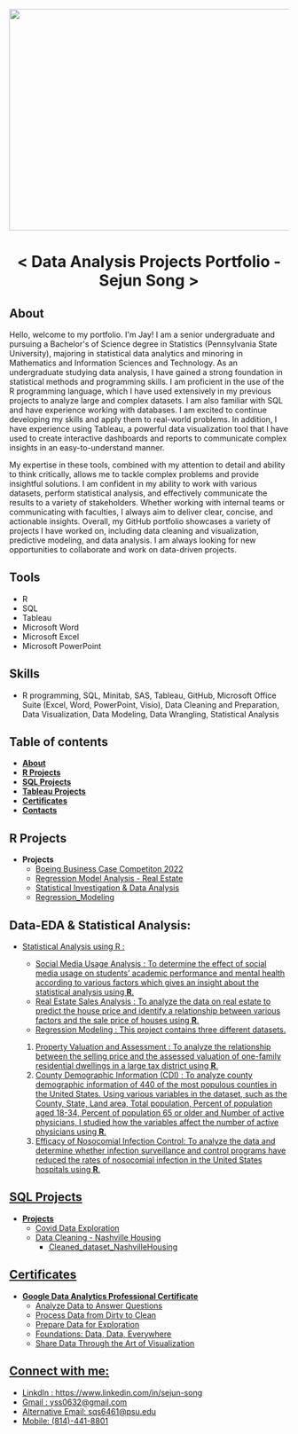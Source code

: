 <p align="center">
<img width="800" height="400" src="https://user-images.githubusercontent.com/55368034/215658874-ffd48a56-53ac-452a-bf4a-fdd7a258d11b.png">
</p>

<h1 align="center">
< Data Analysis Projects Portfolio - Sejun Song > 
</h1>

## About

Hello,
welcome to my portfolio. I'm Jay! I am a senior undergraduate and pursuing a Bachelor's of Science degree in Statistics (Pennsylvania State University), majoring in statistical data analytics and minoring in Mathematics and Information Sciences and Technology. As an undergraduate studying data analysis, I have gained a strong foundation in statistical methods and programming skills. I am proficient in the use of the R programming language, which I have used extensively in my previous projects to analyze large and complex datasets. I am also familiar with SQL and have experience working with databases. I am excited to continue developing my skills and apply them to real-world problems. In addition, I have experience using Tableau, a powerful data visualization tool that I have used to create interactive dashboards and reports to communicate complex insights in an easy-to-understand manner.

My expertise in these tools, combined with my attention to detail and ability to think critically, allows me to tackle complex problems and provide insightful solutions. I am confident in my ability to work with various datasets, perform statistical analysis, and effectively communicate the results to a variety of stakeholders. Whether working with internal teams or communicating with faculties, I always aim to deliver clear, concise, and actionable insights. Overall, my GitHub portfolio showcases a variety of projects I have worked on, including data cleaning and visualization, predictive modeling, and data analysis. I am always looking for new opportunities to collaborate and work on data-driven projects.


## Tools 
* R
* SQL
* Tableau
* Microsoft Word
* Microsoft Excel
* Microsoft PowerPoint

## Skills 
* R programming, SQL, Minitab, SAS, Tableau, GitHub, Microsoft Office Suite (Excel, Word, PowerPoint, Visio), Data
Cleaning and Preparation, Data Visualization, Data Modeling, Data Wrangling, Statistical Analysis 

## Table of contents
- **[About](#about)**
- **[R Projects](https://github.com/yss2333/Jay_Song/blob/main/README.md#study-projects)**
- **[SQL Projects](https://github.com/yss2333/Jay_Song/blob/main/README.md#sql-projects)**
- **[Tableau Projects](https://github.com/yss2333/Sejun-Song/blob/main/README.md#tableau-projects)**
- **[Certificates](https://github.com/yss2333/Jay_Song/blob/main/README.md#certificates)**
- **[Contacts](https://github.com/yss2333/Jay_Song#connect-with-me)**


 ## R Projects
 - **Projects** 
	+ [Boeing Business Case Competiton 2022](https://github.com/yss2333/Sejun-Song/blob/main/Boeing%20Business%20Case%20Competition%202023%20-%20Statistical%20Data%20Analysis.pdf)
	+ [Regression Model Analysis - Real Estate](https://github.com/yss2333/Sejun-Song/blob/main/Regression%20Modeling%20Project%20-%20Real%20Estate%20Sales.pdf)
	+ [Statistical Investigation & Data Analysis](https://github.com/yss2333/Jay_Song/blob/main/Study%20Projects/Statistical%20Investigation%20%26%20Data%20Analysis.pdf)
	+ [Regression_Modeling](https://github.com/yss2333/Jay_Song/blob/main/Study%20Projects/Regression_Modeling_Analysis.pdf)

## Data-EDA & Statistical Analysis:

- <u>Statistical Analysis using R<u> :    
   + <a href="Study Projects/Statistical Investigation & Data Analysis.pdf"> Social Media Usage Analysis </a>: 
        To determine the effect of social media usage on students’ academic performance and mental health according to various factors which gives an insight about the statistical analysis using <b>R</b>.
   + <a href="https://github.com/yss2333/Jay_Song/blob/main/Study%20Projects/Regression%20Modeling%20Project%20-%20Real%20Estate%20Sales.pdf"> Real Estate Sales Analysis </a>: To analyze the data on real estate to predict the house price and identify a relationship between various factors and the sale price of houses using <b>R</b>.
   + <a href="https://github.com/yss2333/Jay_Song/blob/main/Study%20Projects/Regression_Modeling_Analysis.pdf"> Regression Modeling </a>: This project contains three different datasets.
	1. Property Valuation and Assessment : To analyze the relationship between the selling price and the assessed valuation of one-family residential dwellings in a large tax district using <b>R</b>.
	2. County Demographic Information (CDI) : To analyze county demographic information of 440 of the most populous counties in the United States. Using various variables in the dataset, such as the County, State, Land area, Total population, Percent of population aged 18-34, Percent of population 65 or older and Number of active physicians, I studied how the variables affect the number of active physicians using <b>R</b>.
	3. Efficacy of Nosocomial Infection Control: To analyze the data and determine whether infection surveillance and control programs have reduced the rates of nosocomial infection in the United States hospitals using <b>R</b>.

 ## SQL Projects
 - **Projects** 
 	+ [Covid Data Exploration](https://github.com/yss2333/Sejun-Song/blob/main/SQL%20Project/Covid%20Data%20Exploration.sql)
	+ [Data Cleaning - Nashville Housing](https://github.com/yss2333/Sejun-Song/blob/main/SQL%20Project/Data%20Cleaning%20-%20Nashville%20Housing.sql)
		* [Cleaned_dataset_NashvilleHousing](https://github.com/yss2333/Sejun-Song/blob/main/SQL%20Project/Cleaned%20Data%20-%20Nashville%20Housing.csv)
    
## Certificates
- **Google Data Analytics Professional Certificate**
	* [Analyze Data to Answer Questions](https://www.coursera.org/account/accomplishments/certificate/UQEXTBFE97RR)
	* [Process Data from Dirty to Clean](https://www.coursera.org/account/accomplishments/certificate/HN4MTMSPB6LC)
	* [Prepare Data for Exploration](https://www.coursera.org/account/accomplishments/certificate/UYKJNZWJPSGB)
	* [Foundations: Data, Data, Everywhere](https://www.coursera.org/account/accomplishments/certificate/BEPLH8KQH85G)
	* [Share Data Through the Art of Visualization](https://www.coursera.org/account/accomplishments/certificate/5FKNQSEHYAJ9)
    
    
## Connect with me:
* LinkdIn : https://www.linkedin.com/in/sejun-song 
* Gmail : yss0632@gmail.com 
* Alternative Email: sqs6461@psu.edu
* Mobile: (814)-441-8801

